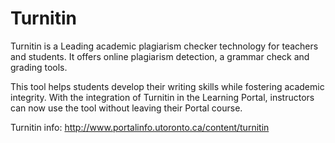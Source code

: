 # Turnitin

Turnitin is a Leading academic plagiarism checker technology for teachers and students. It offers online plagiarism detection, a grammar check and grading tools.

This tool helps students develop their writing skills while fostering academic integrity. With the integration of Turnitin in the Learning Portal, instructors can now use the tool without leaving their Portal course.

Turnitin info: http://www.portalinfo.utoronto.ca/content/turnitin
